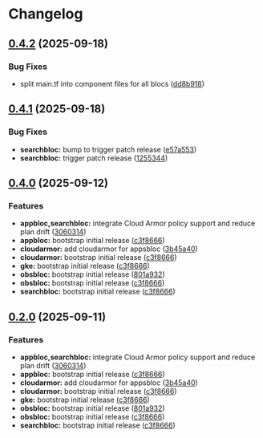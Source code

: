 # Changelog

## [0.4.2](https://github.com/cloudbloc/cloudbloc/compare/appbloc-0.4.1...appbloc-0.4.2) (2025-09-18)


### Bug Fixes

* split main.tf into component files for all blocs ([dd8b918](https://github.com/cloudbloc/cloudbloc/commit/dd8b91825517d21c971c6fb25d24b1a226db41e3))

## [0.4.1](https://github.com/cloudbloc/cloudbloc/compare/appbloc-0.4.0...appbloc-0.4.1) (2025-09-18)


### Bug Fixes

* **searchbloc:** bump to trigger patch release ([e57a553](https://github.com/cloudbloc/cloudbloc/commit/e57a553cfe3f29b987f0aa2873dfa8e8dff52145))
* **searchbloc:** trigger patch release ([1255344](https://github.com/cloudbloc/cloudbloc/commit/125534406b58633bc91369f8da626dfaefb06964))

## [0.4.0](https://github.com/cloudbloc/cloudbloc/compare/appbloc-0.3.0...appbloc-0.4.0) (2025-09-12)


### Features

* **appbloc,searchbloc:** integrate Cloud Armor policy support and reduce plan drift ([3060314](https://github.com/cloudbloc/cloudbloc/commit/306031409a465cbc9d1f0a0b1f317c4d3a2c995b))
* **appbloc:** bootstrap initial release ([c3f8666](https://github.com/cloudbloc/cloudbloc/commit/c3f8666d2fc38c3f3924a89e20a78b69c7e3cb80))
* **cloudarmor:** add cloudarmor for appsbloc ([3b45a40](https://github.com/cloudbloc/cloudbloc/commit/3b45a4083614a64e7b12bd31dcddd17b2863fc85))
* **cloudarmor:** bootstrap initial release ([c3f8666](https://github.com/cloudbloc/cloudbloc/commit/c3f8666d2fc38c3f3924a89e20a78b69c7e3cb80))
* **gke:** bootstrap initial release ([c3f8666](https://github.com/cloudbloc/cloudbloc/commit/c3f8666d2fc38c3f3924a89e20a78b69c7e3cb80))
* **obsbloc:** bootstrap initial release ([801a932](https://github.com/cloudbloc/cloudbloc/commit/801a93213e955798ea825fac89414d1cc9262b64))
* **obsbloc:** bootstrap initial release ([c3f8666](https://github.com/cloudbloc/cloudbloc/commit/c3f8666d2fc38c3f3924a89e20a78b69c7e3cb80))
* **searchbloc:** bootstrap initial release ([c3f8666](https://github.com/cloudbloc/cloudbloc/commit/c3f8666d2fc38c3f3924a89e20a78b69c7e3cb80))

## [0.2.0](https://github.com/cloudbloc/cloudbloc/compare/appbloc-0.1.0...appbloc-0.2.0) (2025-09-11)


### Features

* **appbloc,searchbloc:** integrate Cloud Armor policy support and reduce plan drift ([3060314](https://github.com/cloudbloc/cloudbloc/commit/306031409a465cbc9d1f0a0b1f317c4d3a2c995b))
* **appbloc:** bootstrap initial release ([c3f8666](https://github.com/cloudbloc/cloudbloc/commit/c3f8666d2fc38c3f3924a89e20a78b69c7e3cb80))
* **cloudarmor:** add cloudarmor for appsbloc ([3b45a40](https://github.com/cloudbloc/cloudbloc/commit/3b45a4083614a64e7b12bd31dcddd17b2863fc85))
* **cloudarmor:** bootstrap initial release ([c3f8666](https://github.com/cloudbloc/cloudbloc/commit/c3f8666d2fc38c3f3924a89e20a78b69c7e3cb80))
* **gke:** bootstrap initial release ([c3f8666](https://github.com/cloudbloc/cloudbloc/commit/c3f8666d2fc38c3f3924a89e20a78b69c7e3cb80))
* **obsbloc:** bootstrap initial release ([801a932](https://github.com/cloudbloc/cloudbloc/commit/801a93213e955798ea825fac89414d1cc9262b64))
* **obsbloc:** bootstrap initial release ([c3f8666](https://github.com/cloudbloc/cloudbloc/commit/c3f8666d2fc38c3f3924a89e20a78b69c7e3cb80))
* **searchbloc:** bootstrap initial release ([c3f8666](https://github.com/cloudbloc/cloudbloc/commit/c3f8666d2fc38c3f3924a89e20a78b69c7e3cb80))
